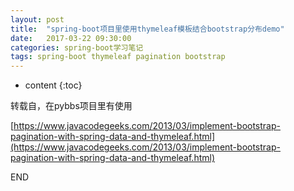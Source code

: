 ```yaml
---
layout: post
title:  "spring-boot项目里使用thymeleaf模板结合bootstrap分布demo"
date:   2017-03-22 09:30:00
categories: spring-boot学习笔记
tags: spring-boot thymeleaf pagination bootstrap
---
```


* content
{:toc}

转载自，在pybbs项目里有使用

[https://www.javacodegeeks.com/2013/03/implement-bootstrap-pagination-with-spring-data-and-thymeleaf.html](https://www.javacodegeeks.com/2013/03/implement-bootstrap-pagination-with-spring-data-and-thymeleaf.html)

END
